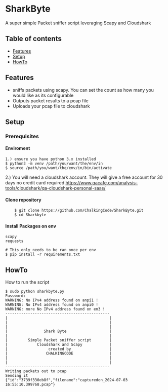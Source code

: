 # SharkByte
A super simple Packet sniffer script leveraging Scapy and Cloudshark


## Table of contents
* [Features](#features)
* [Setup](#setup)
* [HowTo](#howto)

## Features
- sniffs packets using scapy. You can set the count as how many you would like as its configurable
- Outputs packet results to a pcap file
- Uploads your pcap file to cloudshark

## Setup

### Prerequisites

#### Enviroment
```
1.) ensure you have python 3.x installed 
$ python3 -m venv /path/you/want/the/env/in
$ source /path/you/want/the/env/in/bin/activate 
```
2.) You will need a cloudshark account. They will give a free account for 30 days no credit card required https://www.qacafe.com/analysis-tools/cloudshark/qa-cloudshark-personal-saas/
#### Clone repository 

        $ git clone https://github.com/ChalkingCode/SharkByte.git
        $ cd Sharkbyte


#### Install Packages on env
```       
scapy
requests

# This only needs to be ran once per env 
$ pip install -r requirements.txt
```
## HowTo

How to run the script 

```
$ sudo python sharkbyte.py
Password:
WARNING: No IPv4 address found on anpi1 !
WARNING: No IPv4 address found on anpi0 !
WARNING: more No IPv4 address found on en3 !
----------------------------------------------
|                                             |
|                                             |
|                                             |
|                Shark Byte                   |
|                                             |
|         Simple Packet sniffer script        |
|             Cloudshark and Scapy            |
|                  created by                 |
|                 CHALKINGCODE                |
|                                             |
|                                             |
----------------------------------------------
Writing packets out to pcap
Sending it
{"id":"3739f330eb8f","filename":"capturedon_2024-07-03 16:55:10.399768.pcap"}
```
